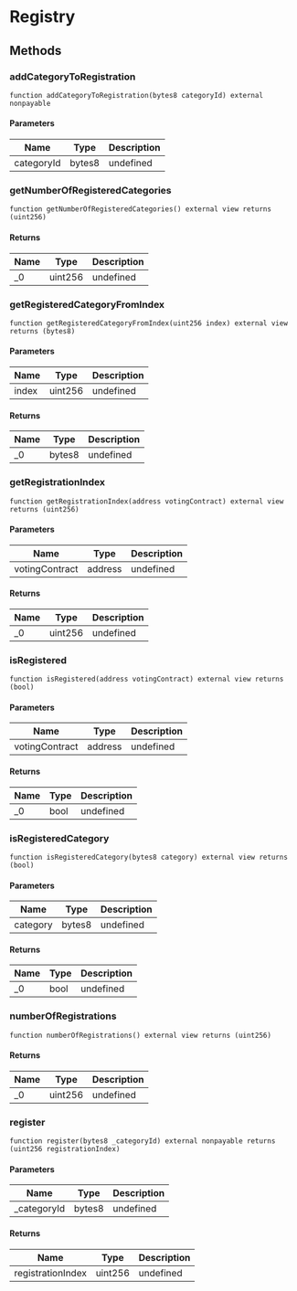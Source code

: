 # Registry









## Methods

### addCategoryToRegistration

```solidity
function addCategoryToRegistration(bytes8 categoryId) external nonpayable
```





#### Parameters

| Name | Type | Description |
|---|---|---|
| categoryId | bytes8 | undefined |

### getNumberOfRegisteredCategories

```solidity
function getNumberOfRegisteredCategories() external view returns (uint256)
```






#### Returns

| Name | Type | Description |
|---|---|---|
| _0 | uint256 | undefined |

### getRegisteredCategoryFromIndex

```solidity
function getRegisteredCategoryFromIndex(uint256 index) external view returns (bytes8)
```





#### Parameters

| Name | Type | Description |
|---|---|---|
| index | uint256 | undefined |

#### Returns

| Name | Type | Description |
|---|---|---|
| _0 | bytes8 | undefined |

### getRegistrationIndex

```solidity
function getRegistrationIndex(address votingContract) external view returns (uint256)
```





#### Parameters

| Name | Type | Description |
|---|---|---|
| votingContract | address | undefined |

#### Returns

| Name | Type | Description |
|---|---|---|
| _0 | uint256 | undefined |

### isRegistered

```solidity
function isRegistered(address votingContract) external view returns (bool)
```





#### Parameters

| Name | Type | Description |
|---|---|---|
| votingContract | address | undefined |

#### Returns

| Name | Type | Description |
|---|---|---|
| _0 | bool | undefined |

### isRegisteredCategory

```solidity
function isRegisteredCategory(bytes8 category) external view returns (bool)
```





#### Parameters

| Name | Type | Description |
|---|---|---|
| category | bytes8 | undefined |

#### Returns

| Name | Type | Description |
|---|---|---|
| _0 | bool | undefined |

### numberOfRegistrations

```solidity
function numberOfRegistrations() external view returns (uint256)
```






#### Returns

| Name | Type | Description |
|---|---|---|
| _0 | uint256 | undefined |

### register

```solidity
function register(bytes8 _categoryId) external nonpayable returns (uint256 registrationIndex)
```





#### Parameters

| Name | Type | Description |
|---|---|---|
| _categoryId | bytes8 | undefined |

#### Returns

| Name | Type | Description |
|---|---|---|
| registrationIndex | uint256 | undefined |




